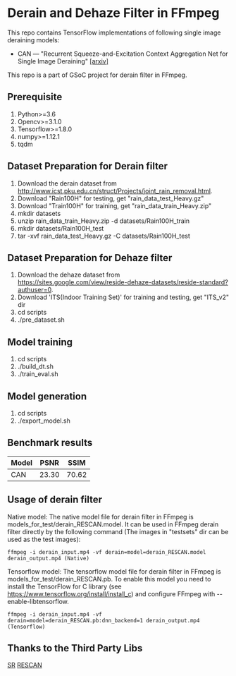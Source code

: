 # Derain and Dehaze Filter in FFmpeg

This repo contains TensorFlow implementations of following single image deraining models:
* CAN &mdash; "Recurrent Squeeze-and-Excitation Context Aggregation Net for Single Image Deraining" [[arxiv]](https://arxiv.org/abs/1807.05698)

This repo is a part of GSoC project for derain filter in FFmpeg.

## Prerequisite
1. Python>=3.6
2. Opencv>=3.1.0
3. Tensorflow>=1.8.0
4. numpy>=1.12.1
5. tqdm

## Dataset Preparation for Derain filter
1. Download the derain dataset from http://www.icst.pku.edu.cn/struct/Projects/joint_rain_removal.html. 
2. Download "Rain100H" for testing, get "rain_data_test_Heavy.gz"
3. Download "Train100H" for training, get "rain_data_train_Heavy.zip"
4. mkdir datasets
5. unzip rain_data_train_Heavy.zip -d datasets/Rain100H_train
6. mkdir datasets/Rain100H_test
7. tar -xvf rain_data_test_Heavy.gz -C datasets/Rain100H_test

## Dataset Preparation for Dehaze filter
1. Download the dehaze dataset from https://sites.google.com/view/reside-dehaze-datasets/reside-standard?authuser=0.
2. Download 'ITS(Indoor Training Set)' for training and testing, get "ITS_v2" dir
3. cd scripts
4. ./pre_dataset.sh 

## Model training
1. cd scripts
2. ./build_dt.sh
3. ./train_eval.sh

## Model generation
1. cd scripts
2. ./export_model.sh

## Benchmark results

Model | PSNR  | SSIM  |
----- | :---: | :---: |
CAN   | 23.30 | 70.62 |

## Usage of derain filter
Native model: The native model file for derain filter in FFmpeg is models_for_test/derain_RESCAN.model. It can be used in FFmpeg derain filter directly by the following command (The images in "testsets" dir can be used as the test images):

    ffmpeg -i derain_input.mp4 -vf derain=model=derain_RESCAN.model derain_output.mp4 (Native)

Tensorflow model: The tensorflow model file for derain filter in FFmpeg is models_for_test/derain_RESCAN.pb. To enable this model you need to install the TensorFlow for C library (see https://www.tensorflow.org/install/install_c) and configure FFmpeg with --enable-libtensorflow. 

    ffmpeg -i derain_input.mp4 -vf derain=model=derain_RESCAN.pb:dnn_backend=1 derain_output.mp4 (Tensorflow)

## Thanks to the Third Party Libs
[SR](https://github.com/HighVoltageRocknRoll/sr)
[RESCAN](https://github.com/XiaLiPKU/RESCAN)
